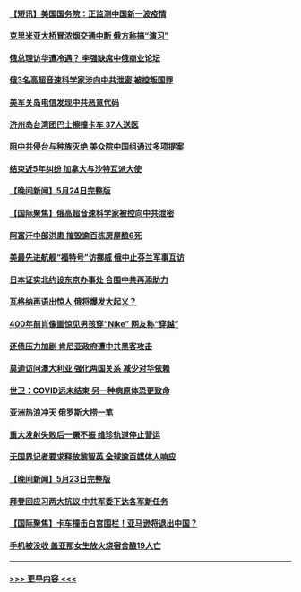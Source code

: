 #### [【短讯】美国国务院：正监测中国新一波疫情](../pages/prog202/a103719855.md?t=05260343) 
#### [克里米亚大桥冒浓烟交通中断 俄方称搞“演习”](../pages/prog202/a103719652.md?t=05260343) 
#### [俄总理访华遭冷遇？ 李强缺席中俄商业论坛](../pages/prog202/a103719646.md?t=05260343) 
#### [俄3名高超音速科学家涉向中共泄密 被控叛国罪](../pages/prog202/a103719636.md?t=05260343) 
#### [美军关岛电信发现中共恶意代码](../pages/prog202/a103719621.md?t=05260343) 
#### [济州岛台湾团巴士擦撞卡车 37人送医](../pages/prog202/a103719599.md?t=05260343) 
#### [阻中共侵台与种族灭绝 美众院中国组通过多项提案](../pages/prog202/a103719586.md?t=05260343) 
#### [结束近5年纠纷 加拿大与沙特互派大使](../pages/prog202/a103719573.md?t=05260343) 
#### [【晚间新闻】5月24日完整版](../pages/prog202/a103719437.md?t=05260343) 
#### [【国际聚焦】俄高超音速科学家被控向中共泄密](../pages/prog202/a103719456.md?t=05260343) 
#### [阿富汗中部洪患 摧毁逾百栋房屋酿6死](../pages/prog202/a103719472.md?t=05260343) 
#### [美最先进航舰“福特号”访挪威 俄中止芬兰军事互访](../pages/prog202/a103719436.md?t=05260343) 
#### [日本证实北约设东京办事处 合围中共再添助力](../pages/prog202/a103719369.md?t=05260343) 
#### [瓦格纳再语出惊人 俄将爆发大起义？](../pages/prog202/a103719366.md?t=05260343) 
#### [400年前肖像画惊见男孩穿“Nike” 网友称“穿越”](../pages/prog202/a103719156.md?t=05260343) 
#### [还债压力加剧 肯尼亚政府遭中共黑客攻击](../pages/prog202/a103719001.md?t=05260343) 
#### [莫迪访问澳大利亚 强化两国关系 减少对华依赖](../pages/prog202/a103719196.md?t=05260343) 
#### [世卫：COVID远未结束 另一种病原体恐更致命](../pages/prog202/a103718997.md?t=05260343) 
#### [亚洲热浪冲天 俄罗斯大捞一笔](../pages/prog202/a103718993.md?t=05260343) 
#### [重大发射失败后一蹶不振 维珍轨道停止营运](../pages/prog202/a103718955.md?t=05260343) 
#### [无国界记者要求释放黎智英 全球逾百媒体人响应](../pages/prog202/a103718952.md?t=05260343) 
#### [【晚间新闻】5月23日完整版](../pages/prog202/a103718828.md?t=05260343) 
#### [拜登回应习两大抗议 中共军委下达各军新任务](../pages/prog202/a103718814.md?t=05260343) 
#### [【国际聚焦】卡车撞击白宫围栏！亚马逊将退出中国？](../pages/prog202/a103718820.md?t=05260343) 
#### [手机被没收 盖亚那女生放火烧宿舍酿19人亡](../pages/prog202/a103718824.md?t=05260343) 

----
#### [ >>> 更早内容 <<< ](../indexes/prog202-earlier.md)
